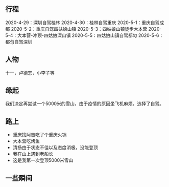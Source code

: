 ## 行程

2020-4-29：深圳自驾桂林
2020-4-30：桂林自驾重庆
2020-5-1：重庆自驾成都
2020-5-2：重庆自驾四姑娘山镇
2020-5-3：四姑娘山镇徒步大本营
2020-5-4：大本营-冲顶-四姑娘深山镇
2020-5-5：四姑娘山镇自驾都匀
2020-5-6：都匀自驾深圳


## 人物

十一，卢德志，小李子等

## 缘起

我们决定再尝试一个5000米的雪山，由于疫情的原因坐飞机麻烦，选择了自驾。

## 路上

* 重庆找阿吉吃了个重庆火锅
* 大本营吃烤鱼
* 清扬由于状态不佳以及态度消极，没能登顶
* 我在山上遇到老船长
* 这是我第一次登顶5000米雪山


## 一些瞬间

